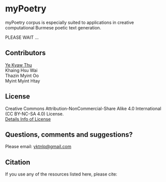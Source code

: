 # myPoetry
myPoetry corpus is especially suited to applications in creative computational Burmese poetic text generation.

PLEASE WAIT ... 

## Contributors

[Ye Kyaw Thu](https://sites.google.com/site/yekyawthunlp/)   
Khaing Hsu Wai  
Thazin Myint Oo  
Myint Myint Htay  

## License

Creative Commons Attribution-NonCommercial-Share Alike 4.0 International (CC BY-NC-SA 4.0) License.  
[Details Info of License](https://creativecommons.org/licenses/by-nc-sa/4.0/)

## Questions, comments and suggestions?

Please email: yktnlp@gmail.com  

## Citation

If you use any of the resources listed here, please cite:  

